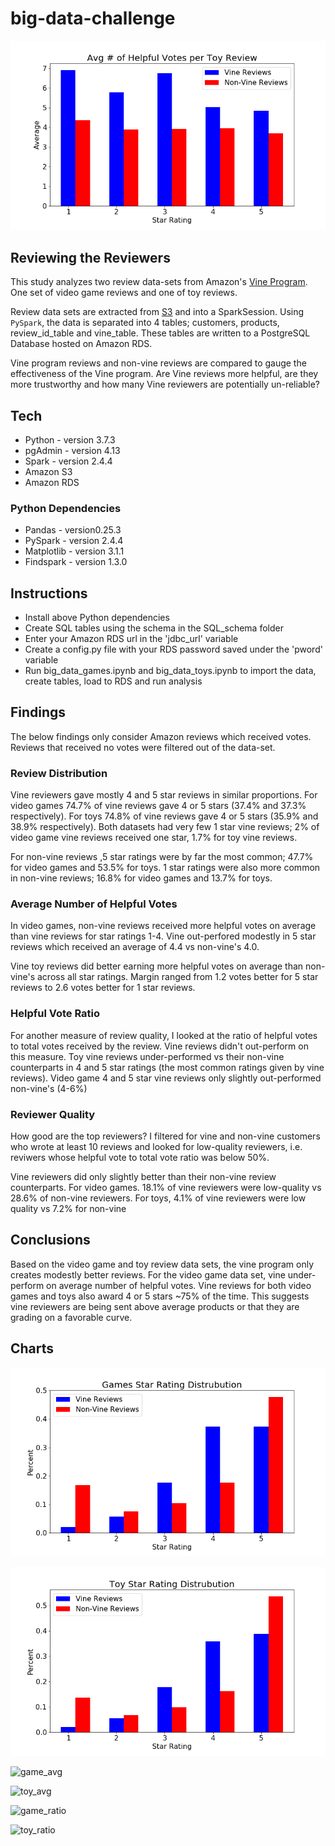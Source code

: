 # big-data-challenge

![toy](/Level-1/images/toy_total_help_avg.png)

## Reviewing the Reviewers
This study analyzes two review data-sets from Amazon's [Vine Program](https://www.amazon.com/gp/vine/help?ie=UTF8). One set of video game reviews and one of toy reviews. 

Review data sets are extracted from [S3](https://s3.amazonaws.com/amazon-reviews-pds/tsv/index.txt) and into a SparkSession. 
Using `PySpark`, the data is separated into 4 tables; customers, products, review_id_table and vine_table. 
These tables are written to a PostgreSQL Database hosted on Amazon RDS.

Vine program reviews and non-vine reviews are compared to gauge the effectiveness of the Vine program. Are Vine reviews more helpful, are they more trustworthy and how many Vine reviewers are potentially un-reliable?

## Tech
* Python - version 3.7.3
* pgAdmin - version 4.13
* Spark - version 2.4.4
* Amazon S3
* Amazon RDS

### Python Dependencies
* Pandas - version0.25.3
* PySpark - version 2.4.4
* Matplotlib - version 3.1.1
* Findspark - version 1.3.0

## Instructions
* Install above Python dependencies
* Create SQL tables using the schema in the SQL_schema folder
* Enter your Amazon RDS url in the 'jdbc_url' variable
* Create a config.py file with your RDS password saved under the 'pword' variable
* Run big_data_games.ipynb and big_data_toys.ipynb to import the data, create tables, load to RDS and run analysis

## Findings
The below findings only consider Amazon reviews which received votes. Reviews that received no votes were filtered out of the data-set.

### Review Distribution

Vine reviewers gave mostly 4 and 5 star reviews in similar proportions. For video games 74.7% of vine reviews gave 4 or 5 stars (37.4% and 37.3% respectively). For toys 74.8% of vine reviews gave 4 or 5 stars (35.9% and 38.9% respectively). Both datasets had very few 1 star vine reviews; 2% of video game vine reviews received one star, 1.7% for toy vine reviews.

For non-vine reviews ,5 star ratings were by far the most common; 47.7% for video games and 53.5% for toys. 1 star ratings were also more common in non-vine reviews; 16.8% for video games and 13.7% for toys.

### Average Number of Helpful Votes

In video games, non-vine reviews received more helpful votes on average than vine reviews for star ratings 1-4. Vine out-perfored modestly in 5 star reviews which received an average of 4.4 vs non-vine's 4.0.

Vine toy reviews did better earning more helpful votes on average than non-vine's across all star ratings. Margin ranged from 1.2 votes better for 5 star reviews to 2.6 votes better for 1 star reviews.

### Helpful Vote Ratio

For another measure of review quality, I looked at the ratio of helpful votes to total votes received by the review. Vine reviews didn't out-perform on this measure. Toy vine reviews under-performed vs their non-vine counterparts in 4 and 5 star ratings (the most common ratings given by vine reviews). Video game 4 and 5 star vine reviews only slightly out-performed non-vine's (4-6%)

### Reviewer Quality

How good are the top reviewers? I filtered for vine and non-vine customers who wrote at least 10 reviews and looked for low-quality reviewers, i.e. reviwers whose helpful vote to total vote ratio was below 50%.

Vine reviewers did only slightly better than their non-vine review counterparts. For video games. 18.1% of vine reviewers were low-quality vs 28.6% of non-vine reviewers. For toys, 4.1% of vine reviewers were low quality vs 7.2% for non-vine

## Conclusions

Based on the video game and toy review data sets, the vine program only creates modestly better reviews. For the video game data set, vine under-perform on average number of helpful votes. Vine reviews for both video games and toys also award 4 or 5 stars ~75% of the time. This suggests vine reviewers are being sent above average products or that they are grading on a favorable curve. 

## Charts

![game_disto](/Level-1/images/game_total_disto.png)

![toy_disto](/Level-1/images/toy_total_disto.png)

![game_avg](/Level-1/imags/game_total_help_avg.png)

![toy_avg](/Level-1/imags/toy_total_help_avg.png)

![game_ratio](/Level-1/imags/game_total_help_ratio.png)

![toy_ratio](/Level-1/imags/toy_total_help_ratio.png)





